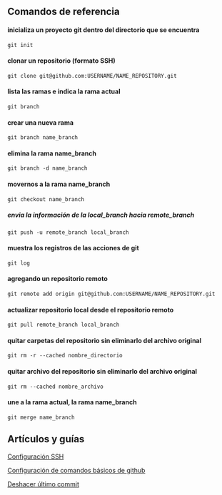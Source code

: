 ## Comandos de referencia

#### inicializa un proyecto git dentro del directorio que se encuentra
`git init`

#### clonar un repositorio (formato SSH)
`git clone git@github.com:USERNAME/NAME_REPOSITORY.git` 

#### lista las ramas e indica la rama actual 
`git branch`

#### crear una nueva rama 
`git branch name_branch`

#### elimina la rama name_branch
`git branch -d name_branch`

#### movernos a la rama name_branch
`git checkout name_branch` 

##### envia la información de la local_branch hacia remote_branch
`git push -u remote_branch local_branch` 

#### muestra los registros de las acciones de git
`git log` 

#### agregando un repositorio remoto
`git remote add origin git@github.com:USERNAME/NAME_REPOSITORY.git` 

#### actualizar repositorio local desde el repositorio remoto
`git pull remote_branch local_branch`

#### quitar carpetas del repositorio sin eliminarlo del archivo original
`git rm -r --cached nombre_directorio`

#### quitar archivo del repositorio sin eliminarlo del archivo original
`git rm --cached nombre_archivo`

#### une a la rama actual, la rama name_branch
`git merge name_branch`

## Artículos y guías

[Configuración SSH](https://docs.github.com/es/github/authenticating-to-github/connecting-to-github-with-ssh)

[Configuración de comandos básicos de github](https://docs.github.com/es/free-pro-team@latest/github/creating-cloning-and-archiving-repositories)

[Deshacer último commit](https://midu.dev/como-deshacer-el-ultimo-commit-git/)